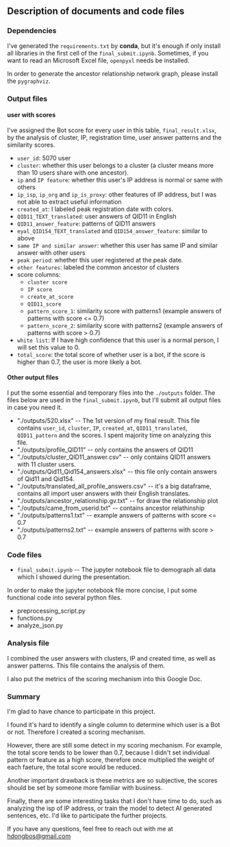 ## Description of documents and code files

### Dependencies

I've generated the `requirements.txt` by **conda**, but it's enough if only install all libraries in the first cell of the `final_submit.ipynb`. Sometimes, if you want to read an Microsoft Excel file, `openpyxl` needs be installed.

In order to generate the ancestor relationship network graph, please install the `pygraphviz`.

### Output files

#### user with scores

I've assigned the Bot score for every user in this table, `final_result.xlsx`, by the analysis of cluster, IP, registration time, user answer patterns and the similarity scores.

* `user_id`: 5070 user
* `cluster`: whether this user belongs to a cluster (a cluster means more than 10 users share with one ancestor).
* `ip` and `IP feature`: whether this user's IP address is normal or same with others
* `ip_isp`, `ip_org` and `ip_is_proxy`: other features of IP address, but I was not able to extract useful information
* `created_at`: I labeled peak registration date with colors.
* `QID11_TEXT_translated`: user answers of QID11 in English
* `QID11_answer_feature`: patterns of QID11 answers
* `eyal_QID154_TEXT_translated` and `QID154_answer_feature`: similar to above
* `same IP and similar answer`: whether this user has same IP and similar answer with other users
* `peak period`: whether this user registered at the peak date.
* `other features`: labeled the common ancestor of clusters
* score columns:
    * `cluster score`
    * `IP score`
    * `create_at_score`
    * `QID11_score`
    * `pattern_score_1`: similarity score with patterns1 (example answers of patterns with score <= 0.7)
    * `pattern_score_2`: similarity score with patterns2 (example answers of patterns with score > 0.7)
* `white list`: If I have high confidence that this user is a normal person, I will set this value to 0.
* `total_score`: the total score of whether user is a bot, if the score is higher than 0.7, the user is more likely a bot.

#### Other output files

I put the some essential and temporary files into the `./outputs` folder. The files below are used in the `final_submit.ipynb`, but I'll submit all output files in case you need it.

* "./outputs/520.xlsx" -- The 1st version of my final result. This file contains `user_id`, `cluster`, `IP`, `created_at`, `QID11_translated`, `QID11_pattern` and the scores. I spent majority time on analyzing this file.
* "./outputs/profile_QID11" -- only contains the answers of QID11
* "./outputs/cluster_QID11_answer.csv" -- only contains QID11 answers with 11 cluster users.
* "./outputs/Qid11_Qid154_answers.xlsx"  -- this file only contain answers of Qid11 and Qid154.
* "./outputs/translated_all_profile_answers.csv"  --  it's a big dataframe, contains all import user answers with their English translates. 
* "./outputs/ancestor_relationship.gv.txt" -- for draw the relationship plot
* "./outputs/came_from_userid.txt" -- contains ancestor relathinship
* "./outputs/patterns1.txt" -- example answers of patterns with score <= 0.7
* "./outputs/patterns2.txt" -- example answers of patterns with score > 0.7


### Code files

* `final_submit.ipynb`  --  The jupyter notebook file to demograph all data which I showed during the presentation.

In order to make the jupyter notebook file more concise, I put some functional code into several python files.

* preprocessing_script.py
* functions.py
* analyze_json.py

### Analysis file 

I combined the user answers with clusters, IP and created time, as well as answer patterns. This file contains the analysis of them.

I also put the metrics of the scoring mechanism into this Google Doc.

### Summary

I'm glad to have chance to participate in this project. 

I found it's hard to identify a single column to determine which user is a Bot or not. Therefore I created a scoring mechanism. 

However, there are still some detect in my scoring mechanism. For example, the total score tends to be lower than 0.7, because I didn't set individual pattern or feature as a high score, therefore once multiplied the weight of each faeture, the total score would be reduced.

Another important drawback is these metrics are so subjective, the scores should be set by someone more familiar with business.

Finally, there are some interesting tasks that I don't have time to do, such as analyzing the isp of IP address, or train the model to detect AI generated sentences, etc. I'd like to participate the further projects.

If you have any questions, feel free to reach out with me at hdongbos@gmail.com